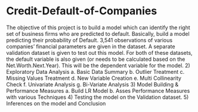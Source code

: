 # Credit-Default-of-Companies
The objective of this project is to build a model which can identify the right set of business firms who are predicted to default. Basically, build a model predicting their probability of Default. 3,541 observations of various companies’ financial parameters are given in the dataset. A separate validation dataset is given to test out this model. For both of these datasets, the default variable is also given (or needs to be calculated based on the Net.Worth.Next.Year). This will be the dependent variable for the model.
2)	Exploratory Data Analysis
a.	Basic Data Summary
b. 	Outlier Treatment
c.	Missing Values Treatment
d. 	New Variable Creation
e.	Multi Collinearity Check
f.	Univariate Analysis
g.	Bi-Variate Analysis
3)	Model Building & Performance Measures
a.	Build LR Model
b.	Asses Performance Measures with various Techniques
4)	Testing the model on the Validation dataset.
5)	Inferences on the model and Conclusion
